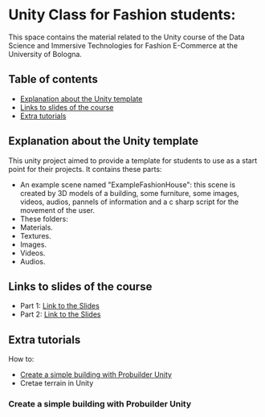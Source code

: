 # Unity Class for Fashion students:
This space contains the material related to the Unity course of the Data Science and Immersive Technologies for Fashion E-Commerce at the University of Bologna.
## Table of contents
* [Explanation about the Unity template](#Explanation)
* [Links to slides of the course](#slides)
* [Extra tutorials](#Tutorials)

## Explanation about the Unity template
This unity project aimed to provide a template for students to use as a start point for their projects.
It contains these parts:
* An example scene named "ExampleFashionHouse": this scene is created by 3D models of a building, some furniture, some images, videos, audios, pannels of information and a c sharp script for the movement of the user.
* These folders:
* Materials.
* Textures.
* Images.
* Videos.
* Audios.


## Links to slides of the course
* Part 1: [Link to the Slides](https://docs.google.com/presentation/d/1jW5Lnh7VeGfh6XpTCF8-IT86O99VvfY1ZAJkn-QAXBc/edit#slide=id.p1)
* Part 2: [Link to the Slides](https://docs.google.com/presentation/d/1MviPBiGDc32lQsXaDWD6mC8Bp6P_6Hm-nanf_po6opo/edit#slide=id.p34)
	
## Extra tutorials
How to:
* [Create a simple building with Probuilder Unity](#Probuilder)
* Cretae terrain in Unity
### Create a simple building with Probuilder Unity
